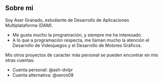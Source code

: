 ## Sobre mi
Soy Aser Granado, estudiante de Desarrollo de Aplicaciones Multiplataforma (DAM).
- Me gusta mucho la programación, y siempre me ha interesado.
- A lo que a programación respecta, me llaman mucho la atención el Desarrollo de Videojuegos y el Desarrollo de Motores Gráficos.

Mis otros proyectos de caracter más personal se pueden encontrar en mis otras cuentas: 
- Cuenta personal: @ash-dvlpr
- Cuenta alternativa: @xeros08
